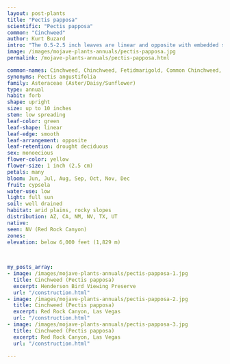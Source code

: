 ```yaml
---
layout: post-plants
title: "Pectis papposa"
scientific: "Pectis papposa"
common: "Cinchweed"
author: Kurt Buzard
intro: "The 0.5-2.5 inch leaves are linear and opposite with embedded scented oil glands that can have a cumin or lemon fragrance. Bright yellow flowers, small heads in clusters of 2 to 4 or more on leafy branch tips. Linear bracts surrounding flowering heads. The Seri call the plant casol, casol heecto (small casol), casol ihasii tiipe (fragrant casol), and cacatajc (what causes vomiting) and use it medicinally. The Pima use a decoction of the plant or the dried plant itself as a laxative. The Zuni people take an infusion of the whole plant as a carminative, and use an infusion of the flowers as eye drops for snowblindness. They also use the chewed flowers as perfume before dancing in ceremonies of the secret fraternities. The Havasupai parch and grind the seeds and use them to make mush and soup. They also dip the fresh plant in salt water and eat it with mush or cornmeal as a condiment. The Pueblo use it as a spice."
image: /images/mojave-plants-annuals/pectis-papposa.jpg
permalink: /mojave-plants-annuals/pectis-papposa.html

common-names: Cinchweed, Chinchweed, Fetidmarigold, Common Chinchweed, Desert Cinchweed, Many-bristle Chinchweed, Many-bristle Fetid-marigold; Manzanilla del Coyote, Limoncillo
synonyms: Pectis angustifolia
family: Asteraceae (Aster/Daisy/Sunflower)
type: annual
habit: forb
shape: upright
size: up to 10 inches
stem: low spreading
leaf-color: green
leaf-shape: linear
leaf-edge: smooth
leaf-arrangement: opposite
leaf-retention: drought deciduous
sex: monoecious
flower-color: yellow
flower-size: 1 inch (2.5 cm)
petals: many
bloom: Jun, Jul, Aug, Sep, Oct, Nov, Dec
fruit: cypsela
water-use: low
light: full sun
soil: well drained
habitat: arid plains, rocky slopes
distribution: AZ, CA, NM, NV, TX, UT
native: 
seen: NV (Red Rock Canyon)
zones: 
elevation: below 6,000 feet (1,829 m)
 
   

my_posts_array:
- image: /images/mojave-plants-annuals/pectis-papposa-1.jpg
  title: Cinchweed (Pectis papposa)
  excerpt: Henderson Bird Viewing Preserve
  url: "/construction.html"
- image: /images/mojave-plants-annuals/pectis-papposa-2.jpg
  title: Cinchweed (Pectis papposa)
  excerpt: Red Rock Canyon, Las Vegas
  url: "/construction.html"
- image: /images/mojave-plants-annuals/pectis-papposa-3.jpg
  title: Cinchweed (Pectis papposa)
  excerpt: Red Rock Canyon, Las Vegas
  url: "/construction.html"
 
---
```

  
  
 <p></p>
  